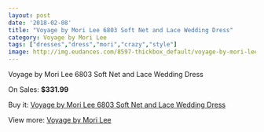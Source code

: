 ```yaml
---
layout: post
date: '2018-02-08'
title: "Voyage by Mori Lee 6803 Soft Net and Lace Wedding Dress"
category: Voyage by Mori Lee
tags: ["dresses","dress","mori","crazy","style"]
image: http://img.eudances.com/8597-thickbox_default/voyage-by-mori-lee-6803-soft-net-and-lace-wedding-dress.jpg
---
```

Voyage by Mori Lee 6803 Soft Net and Lace Wedding Dress

On Sales: **$331.99**
<a href="https://www.eudances.com/en/voyage-by-mori-lee/2917-voyage-by-mori-lee-6803-soft-net-and-lace-wedding-dress.html"><amp-img layout="responsive" width="600" height="600" src="//img.eudances.com/8597-thickbox_default/voyage-by-mori-lee-6803-soft-net-and-lace-wedding-dress.jpg" alt="Voyage by Mori Lee 6803 Soft Net and Lace Wedding Dress 0" /></a>
<a href="https://www.eudances.com/en/voyage-by-mori-lee/2917-voyage-by-mori-lee-6803-soft-net-and-lace-wedding-dress.html"><amp-img layout="responsive" width="600" height="600" src="//img.eudances.com/8601-thickbox_default/voyage-by-mori-lee-6803-soft-net-and-lace-wedding-dress.jpg" alt="Voyage by Mori Lee 6803 Soft Net and Lace Wedding Dress 1" /></a>
<a href="https://www.eudances.com/en/voyage-by-mori-lee/2917-voyage-by-mori-lee-6803-soft-net-and-lace-wedding-dress.html"><amp-img layout="responsive" width="600" height="600" src="//img.eudances.com/8600-thickbox_default/voyage-by-mori-lee-6803-soft-net-and-lace-wedding-dress.jpg" alt="Voyage by Mori Lee 6803 Soft Net and Lace Wedding Dress 2" /></a>
<a href="https://www.eudances.com/en/voyage-by-mori-lee/2917-voyage-by-mori-lee-6803-soft-net-and-lace-wedding-dress.html"><amp-img layout="responsive" width="600" height="600" src="//img.eudances.com/8599-thickbox_default/voyage-by-mori-lee-6803-soft-net-and-lace-wedding-dress.jpg" alt="Voyage by Mori Lee 6803 Soft Net and Lace Wedding Dress 3" /></a>
<a href="https://www.eudances.com/en/voyage-by-mori-lee/2917-voyage-by-mori-lee-6803-soft-net-and-lace-wedding-dress.html"><amp-img layout="responsive" width="600" height="600" src="//img.eudances.com/8598-thickbox_default/voyage-by-mori-lee-6803-soft-net-and-lace-wedding-dress.jpg" alt="Voyage by Mori Lee 6803 Soft Net and Lace Wedding Dress 4" /></a>

Buy it: [Voyage by Mori Lee 6803 Soft Net and Lace Wedding Dress](https://www.eudances.com/en/voyage-by-mori-lee/2917-voyage-by-mori-lee-6803-soft-net-and-lace-wedding-dress.html "Voyage by Mori Lee 6803 Soft Net and Lace Wedding Dress")

View more: [Voyage by Mori Lee](https://www.eudances.com/en/47-voyage-by-mori-lee "Voyage by Mori Lee")